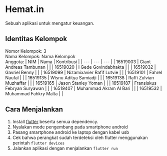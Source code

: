 # Hemat.in
Sebuah aplikasi untuk mengatur keuangan.

## Identitas Kelompok
Nomor Kelompok: 3  
Nama Kelompok: Nama Kelompok  
Anggota:
| NIM | Nama | Kontribusi |
| --- | --- | --- |
| 16519003 | Giant Andreas Tambunan | |
| 16519020 | I Gede Govindabhakta | |
| 16519032 | Gavriel Benny | |
| 16519099 | Nizamixavier Rafif Lutvie | |
| 16519101 | Fahrel Naufal | |
| 16519135 | Wisnu Aditya Samiadji | |
| 16519138 | Raffi Zulvian Muzhaffar | |
| 16519165 | Jason Stanley Yoman | |
| 16519187 | Fransiskus Febryan Suryawan | |
| 16519407 | Muhammad Akram Al Bari | |
| 16519532 | Muhammad Fahkry Malta | |

## Cara Menjalankan
1. Install [flutter](https://flutter.dev/docs/get-started/install) beserta semua dependency.
2. Nyalakan mode pengembang pada smartphone android
3. Pasang smartphone android ke laptop dengan kabel usb
4. Cek bahwa perangkat sudah terdeteksi oleh flutter menggunakan perintah `flutter devices`
5. Jalankan aplikasi dengan menjalankan `flutter run`

